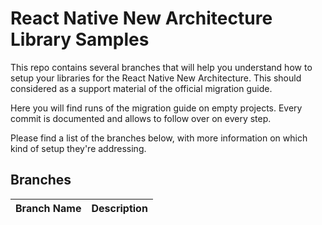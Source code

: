 # React Native New Architecture Library Samples
This repo contains several branches that will help you understand how to setup your libraries for the React Native New Architecture. This should considered as a support material of the official migration guide.

Here you will find runs of the migration guide on empty projects. Every commit is documented and allows to follow over on every step.

Please find a list of the branches below, with more information on which kind of setup they're addressing.

## Branches

| Branch Name | Description |
| ----------- | ----------- |
